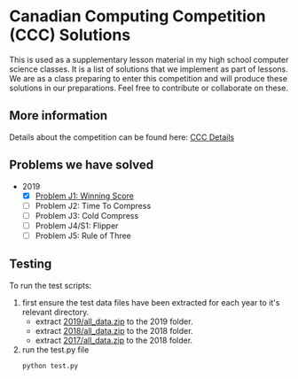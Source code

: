# Canadian Computing Competition (CCC) Solutions

This is used as a supplementary lesson material in my high school computer science classes.  It is a list of solutions that we implement as part of lessons.  We are as a class preparing to enter this competition and will produce these solutions in our preparations.  Feel free to contribute or collaborate on these.

## More information

Details about the competition can be found here:
[CCC Details](https://cemc.uwaterloo.ca/contests/computing/details.html)

## Problems we have solved

- 2019
    - [x] [Problem J1: Winning Score](https://github.com/danielgunn/ccc/blob/master/y2019/j1.py)
    - [ ] Problem J2: Time To Compress
    - [ ] Problem J3: Cold Compress
    - [ ] Problem J4/S1: Flipper
    - [ ] Problem J5: Rule of Three

## Testing

To run the test scripts:
1. first ensure the test data files have been extracted for each year to it's relevant directory.
    - extract [2019/all_data.zip](https://cemc.uwaterloo.ca/contests/computing/2019/stage%201/all_data.zip) to the 2019 folder.
    - extract [2018/all_data.zip](https://cemc.uwaterloo.ca/contests/computing/2018/stage%201/all_data.zip) to the 2018 folder.
    - extract [2017/all_data.zip](https://cemc.uwaterloo.ca/contests/computing/2017/stage%201/all_data.zip) to the 2018 folder.
2. run the test.py file
    ```bash
   python test.py 
   ```